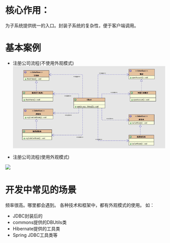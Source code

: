 # 核心作用：
为子系统提供统一的入口。封装子系统的复杂性，便于客户端调用。

#  基本案例 
 * 注册公司流程(不使用外观模式)
 ![](.readme_images/709daca7.png)
 
 * 注册公司流程(使用外观模式)
 
 ![](.readme_images/5b84dc45.jpeg)
 
 # 开发中常见的场景
 频率很高。哪里都会遇到。
 各种技术和框架中，都有外观模式的使用。
 如：
 * JDBC封装后的
 * commons提供的DBUtils类
 * Hibernate提供的工具类
 * Spring JDBC工具类等